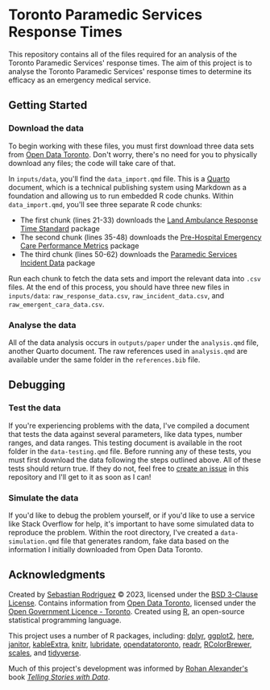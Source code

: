 # Toronto Paramedic Services Response Times

This repository contains all of the files required for an analysis of the Toronto Paramedic Services' response times. The aim of this project is to analyse the Toronto Paramedic Services' response times to determine its efficacy as an emergency medical service.

## Getting Started

### Download the data

To begin working with these files, you must first download three data sets from [Open Data Toronto](https://www.toronto.ca/city-government/data-research-maps/open-data/). Don't worry, there's no need for you to physically download any files; the code will take care of that.

In `inputs/data`, you'll find the `data_import.qmd` file. This is a [Quarto](https://quarto.org/) document, which is a technical publishing system using Markdown as a foundation and allowing us to run embedded R code chunks. Within `data_import.qmd`, you'll see three separate R code chunks:

-   The first chunk (lines 21-33) downloads the [Land Ambulance Response Time Standard](https://open.toronto.ca/dataset/land-ambulance-response-time-standard) package
-   The second chunk (lines 35-48) downloads the [Pre-Hospital Emergency Care Performance Metrics](https://open.toronto.ca/dataset/pre-hospital-emergency-care-performance-metrics) package
-   The third chunk (lines 50-62) downloads the [Paramedic Services Incident Data](https://open.toronto.ca/dataset/paramedic-services-incident-data) package

Run each chunk to fetch the data sets and import the relevant data into `.csv` files. At the end of this process, you should have three new files in `inputs/data`: `raw_response_data.csv`, `raw_incident_data.csv`, and `raw_emergent_cara_data.csv`.

### Analyse the data

All of the data analysis occurs in `outputs/paper` under the `analysis.qmd` file, another Quarto document. The raw references used in `analysis.qmd` are available under the same folder in the `references.bib` file.

## Debugging

### Test the data

If you're experiencing problems with the data, I've compiled a document that tests the data against several parameters, like data types, number ranges, and data ranges. This testing document is available in the root folder in the `data-testing.qmd` file. Before running any of these tests, you must first download the data following the steps outlined above. All of these tests should return true. If they do not, feel free to [create an issue](https://github.com/seb646/toronto-paramedic-responses/issues/new) in this repository and I'll get to it as soon as I can!

### Simulate the data

If you'd like to debug the problem yourself, or if you'd like to use a service like Stack Overflow for help, it's important to have some simulated data to reproduce the problem. Within the root directory, I've created a `data-simulation.qmd` file that generates random, fake data based on the information I initially downloaded from Open Data Toronto.

## Acknowledgments

Created by [Sebastian Rodriguez](https://srod.ca) © 2023, licensed under the [BSD 3-Clause License](https://github.com/seb646/toronto-paramedic-responses/blob/main/LICENSE). Contains information from [Open Data Toronto](https://www.toronto.ca/city-government/data-research-maps/open-data/), licensed under the [Open Government Licence - Toronto](https://open.toronto.ca/open-data-license/). Created using [R](https://www.r-project.org/), an open-source statistical programming language.

This project uses a number of R packages, including: [dplyr](https://cran.r-project.org/web/packages/dplyr/index.html), [ggplot2](https://cran.r-project.org/web/packages/ggplot2/index.html), [here](https://cran.r-project.org/web/packages/here/index.html), [janitor](https://cran.r-project.org/web/packages/janitor/index.html), [kableExtra](https://cran.r-project.org/web/packages/kableExtra/index.html), [knitr](https://cran.r-project.org/web/packages/knitr/index.html), [lubridate](https://cran.r-project.org/web/packages/lubridate/index.html), [opendatatoronto](https://cran.r-project.org/web/packages/opendatatoronto/index.html), [readr](https://cran.r-project.org/web/packages/readr/index.html), [RColorBrewer](https://cran.r-project.org/web/packages/RColorBrewer/index.html), [scales](https://cran.r-project.org/web/packages/scales/index.html), and [tidyverse](https://cran.r-project.org/web/packages/tidyverse/index.html).

Much of this project's development was informed by [Rohan Alexander's](https://rohanalexander.com/) book [*Telling Stories with Data*](https://tellingstorieswithdata.com/).
